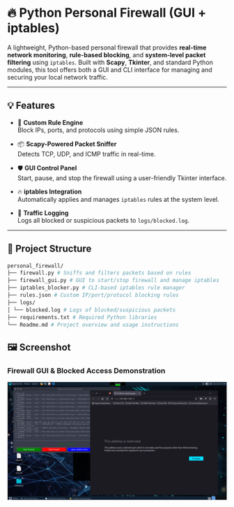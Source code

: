 # 🔥 Python Personal Firewall (GUI + iptables)

A lightweight, Python-based personal firewall that provides **real-time network monitoring**, **rule-based blocking**, and **system-level packet filtering** using `iptables`. Built with **Scapy**, **Tkinter**, and standard Python modules, this tool offers both a GUI and CLI interface for managing and securing your local network traffic.

---

## 💡 Features

- 🧠 **Custom Rule Engine**  
  Block IPs, ports, and protocols using simple JSON rules.

- 📦 **Scapy-Powered Packet Sniffer**  
  Detects TCP, UDP, and ICMP traffic in real-time.

- 🛡️ **GUI Control Panel**  
  Start, pause, and stop the firewall using a user-friendly Tkinter interface.

- 🔥 **iptables Integration**  
  Automatically applies and manages `iptables` rules at the system level.

- 🧾 **Traffic Logging**  
  Logs all blocked or suspicious packets to `logs/blocked.log`.

---

## 📁 Project Structure

```bash
personal_firewall/
├── firewall.py # Sniffs and filters packets based on rules
├── firewall_gui.py # GUI to start/stop firewall and manage iptables
├── iptables_blocker.py # CLI-based iptables rule manager
├── rules.json # Custom IP/port/protocol blocking rules
├── logs/
│ └── blocked.log # Logs of blocked/suspicious packets
├── requirements.txt # Required Python libraries
└── Readme.md # Project overview and usage instructions

```

## 🖼️ Screenshot

### Firewall GUI & Blocked Access Demonstration

![Firewall GUI](screenshots/GUIFirewall.png)

